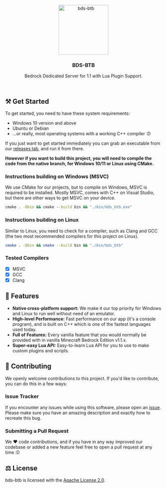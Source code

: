 <br/>
<div align="center">
  <a href="https://github.com/BeforeTheBloat/bds-btb/releases">
    <img src="https://github.com/user-attachments/assets/0b813057-82a4-432a-8247-6ed6ef176b51" alt="bds-btb" width="160" height="160">
  </a>
  <h3 align="center">BDS-BTB</h3>
  <p align="center">
    Bedrock Dedicated Server for 1.1 with Lua Plugin Support.
  </p>
</div>
<br/>

## ⚒️ Get Started
To get started, you need to have these system requirements:
 - Windows 10 version and above
 - Ubuntu or Debian
 - ...or really, most operating systems with a working C++ compiler :D

If you just want to get started immediately you can grab an executable from our [releases tab](https://github.com/BeforeTheBloat/bds-btb/releases), and run it from there.

**However if you want to build this project, you will need to compile the code from the native branch, for Windows 10/11 or Linux using CMake.**

### Instructions building on Windows (MSVC)
We use CMake for our projects, but to compile on Windows, MSVC is required to be installed. Mostly MSVC, comes with C++ on Visual Studio, but there are other ways to get MSVC on your device.
```bat
cmake . -Bbin && cmake --build bin && "./bin/bds_btb.exe"
```

### Instructions building on Linux
Similar to Linux, you need to check for a compiler, such as Clang and GCC (the two most recommended compilers for this project on Linux).
```sh
cmake . -Bbin && cmake --build bin && "./bin/bds_btb"
```

### Tested Compilers
- [x] MSVC
- [x] GCC
- [x] Clang

## 🌟 Features
- **Native cross-platform support:** We make it our top priority for Windows and Linux to run well without need of an emulator.
- **High-level Performance:** Fast performance on our app (it's a console program), and is built on C++ which is one of the fastest languages used today.
- **Full of Features:** Every vanilla feature that you would normally be provided with in vanilla Minecraft Bedrock Edition v1.1.x.
- **Super-easy Lua API:** Easy-to-learn Lua API for you to use to make custom plugins and scripts.

## 🎉 Contributing
We openly welcome contributions to this project. If you'd like to contribute, you can do this in a few ways:

### Issue Tracker
If you encounter any issues while using this software, please open an [issue](https://github.com/BeforeTheBloat/bds-btb/issues). Please make sure you have an amazing description and exactly how to recreate this bug.

### Submitting a Pull Request
We :heart: code contributions, and if you have in any way improved our codebase or added a new feature feel free to open a pull request at any time :D

## ⚖️ License
bds-btb is licensed with the [Apache License 2.0](https://github.com/BeforeTheBloat/bds-btb/blob/native/LICENSE).

